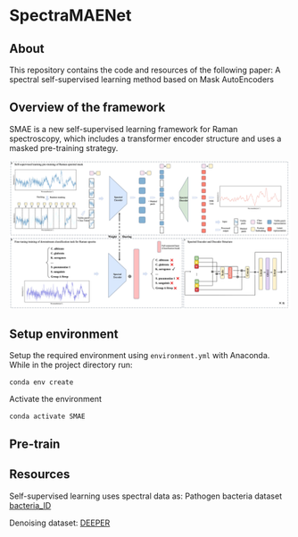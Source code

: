 # SpectraMAENet
## About
This repository contains the code and resources of the following paper:
A spectral self-supervised learning method based on Mask AutoEncoders

## Overview of the framework
SMAE is a new self-supervised learning framework for Raman spectroscopy, which includes a transformer encoder structure and uses a masked pre-training strategy.

<p align="center">
<img  src="SMAE.jpg"> 
</p>

## **Setup environment**
Setup the required environment using `environment.yml` with Anaconda. While in the project directory run:

    conda env create
    
Activate the environment

    conda activate SMAE

## **Pre-train**



## Resources
Self-supervised learning uses spectral data as: Pathogen bacteria dataset [bacteria_ID](https://www.dropbox.com/scl/fo/fb29ihfnvishuxlnpgvhg/AJToUtts-vjYdwZGeqK4k-Y?rlkey=r4p070nsuei6qj3pjp13nwf6l&e=1&dl=0)

Denoising dataset: [DEEPER](https://emckclac-my.sharepoint.com/:f:/g/personal/k1919691_kcl_ac_uk/EqZaY-_FrGdImybIGuMCvb8Bo_YD1Bc9ATBxbLxdDIv0RA?e=5%3aHhLp91&fromShare=true&at=9)
